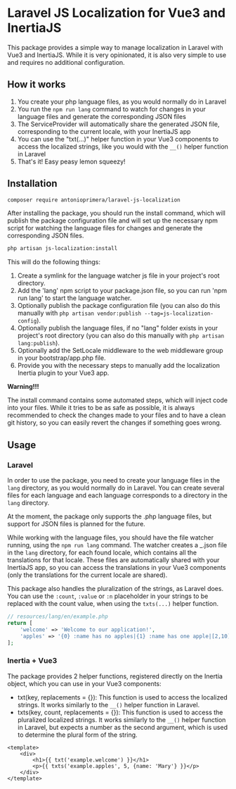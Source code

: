 # Laravel JS Localization for Vue3 and InertiaJS

This package provides a simple way to manage localization in Laravel with Vue3 and InertiaJS.
While it is very opinionated, it is also very simple to use and requires no additional configuration.

## How it works

1. You create your php language files, as you would normally do in Laravel
2. You run the `npm run lang` command to watch for changes in your language files and generate the corresponding JSON files
3. The ServiceProvider will automatically share the generated JSON file, corresponding to the current locale, with your InertiaJS app
4. You can use the "txt(...)" helper function in your Vue3 components to access the localized strings, like you would with the `__()` helper function in Laravel
5. That's it! Easy peasy lemon squeezy!

## Installation

```bash
composer require antonioprimera/laravel-js-localization
```

After installing the package, you should run the install command, which will publish the package configuration file and
will set up the necessary npm script for watching the language files for changes and generate the corresponding JSON files.

```bash
php artisan js-localization:install
```

This will do the following things:

1. Create a symlink for the language watcher js file in your project's root directory.
2. Add the 'lang' npm script to your package.json file, so you can run 'npm run lang' to start the language watcher.
3. Optionally publish the package configuration file (you can also do this manually with `php artisan vendor:publish --tag=js-localization-config`).
4. Optionally publish the language files, if no "lang" folder exists in your project's root directory (you can also do this manually with `php artisan lang:publish`).
5. Optionally add the SetLocale middleware to the web middleware group in your bootstrap/app.php file.
6. Provide you with the necessary steps to manually add the localization Inertia plugin to your Vue3 app.

**Warning!!!**

The install command contains some automated steps, which will inject code into your files. While it tries to be as safe as possible, it is always recommended to check the changes made to your files
and to have a clean git history, so you can easily revert the changes if something goes wrong.

## Usage

### Laravel

In order to use the package, you need to create your language files in the `lang` directory, as you would normally do in Laravel.
You can create several files for each language and each language corresponds to a directory in the `lang` directory.

At the moment, the package only supports the .php language files, but support for JSON files is planned for the future.

While working with the language files, you should have the file watcher running, using the `npm run lang` command. The watcher
creates a _<locale>.json file in the `lang` directory, for each found locale, which contains all the translations for that locale.
These files are automatically shared with your InertiaJS app, so you can access the translations in your Vue3 components
(only the translations for the current locale are shared).

This package also handles the pluralization of the strings, as Laravel does.
You can use the `:count`, `:value` or `:n` placeholder in your strings to be replaced with the count value, when using the `txts(...)` helper function.

```php
// resources/lang/en/example.php
return [
    'welcome' => 'Welcome to our application!',
    'apples' => '{0} :name has no apples|{1} :name has one apple|[2,10] :name has :count apples|[11,*] :name has too many apples!',
];
```

### Inertia + Vue3

The package provides 2 helper functions, registered directly on the Inertia object, which you can use in your Vue3 components:
- txt(key, replacements = {}): This function is used to access the localized strings. It works similarly to the `__()` helper function in Laravel.
- txts(key, count, replacements = {}): This function is used to access the pluralized localized strings. It works similarly to the `__()` helper function in Laravel,
but expects a number as the second argument, which is used to determine the plural form of the string.

```vue
<template>
    <div>
        <h1>{{ txt('example.welcome') }}</h1>
        <p>{{ txts('example.apples', 5, {name: 'Mary'} }}</p>
    </div>
</template>
```
